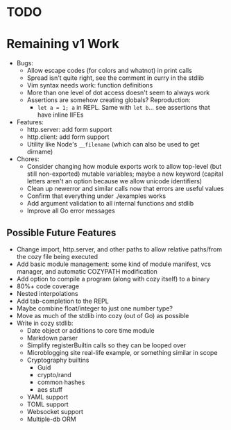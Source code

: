 # TODO

# Remaining v1 Work

* Bugs:
    * Allow escape codes (for colors and whatnot) in print calls
    * Spread isn't quite right, see the comment in curry in the stdlib
    * Vim syntax needs work: function definitions
    * More than one level of dot access doesn't seem to always work
    * Assertions are somehow creating globals? Reproduction:
        * `let a = 1; a` in REPL. Same with `let b`... see assertions that have
          inline IIFEs
* Features:
    * http.server: add form support
    * http.client: add form support
    * Utility like Node's `__filename` (which can also be used to get dirname)
* Chores:
    * Consider changing how module exports work to allow top-level (but still
        non-exported) mutable variables; maybe a new keyword (capital letters
        aren't an option because we allow unicode identifiers)
    * Clean up newerror and similar calls now that errors are useful values
    * Confirm that everything under ./examples works
    * Add argument validation to all internal functions and stdlib
    * Improve all Go error messages

## Possible Future Features

* Change import, http.server, and other paths to allow relative paths/from the
    cozy file being executed
* Add basic module management: some kind of module manifest, vcs manager, and
    automatic COZYPATH modification
* Add option to compile a program (along with cozy itself) to a binary
* 80%+ code coverage
* Nested interpolations
* Add tab-completion to the REPL
* Maybe combine float/integer to just one number type?
* Move as much of the stdlib into cozy (out of Go) as possible
* Write in cozy stdlib:
    * Date object or additions to core time module
    * Markdown parser
    * Simplify registerBuiltin calls so they can be looped over
    * Microblogging site real-life example, or something similar in scope
    * Cryptography builtins
        * Guid
        * crypto/rand
        * common hashes
        * aes stuff
    * YAML support
    * TOML support
    * Websocket support
    * Multiple-db ORM
